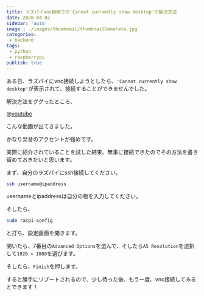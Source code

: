 ```yaml
---
title: ラズパイvnc接続での'Cannot currently show desktop'の解決方法
date: 2020-04-02
sidebar: 'auto'
image : ./images/thumbnail/thumbnailGenerate.jpg
categories:
 - backend
tags:
 - python
 - raspberrypi
publish: true
---
```


ある日、ラズパイにvnc接続しようとしたら、`'Cannot currently show desktop'`が表示されて、接続することができませんでした。

解決方法をググったところ、

@[youtube](https://www.youtube.com/watch?v=nQQFqSOgMSE)

こんな動画が出てきました。

かなり発音のアクセントが強めです。

実際に紹介されていることを試した結果、無事に接続できたのでその方法を書き留めておきたいと思います。

まず、自分のラズパイにssh接続してください。

``` bash
ssh username@ipaddress
```

usernameとipaddressは自分の物を入力してください。

そしたら、
``` bash
sudo raspi-config
```

と打ち、設定画面を開きます。

開いたら、7番目の`Advanced Options`を選んで、そしたら`A5 Resolution`を選択して`1920 × 1080`を選びます。

そしたら、`Finish`を押します。

すると勝手にリブートされるので、少し待った後、もう一度、vnc接続してみるとできます！